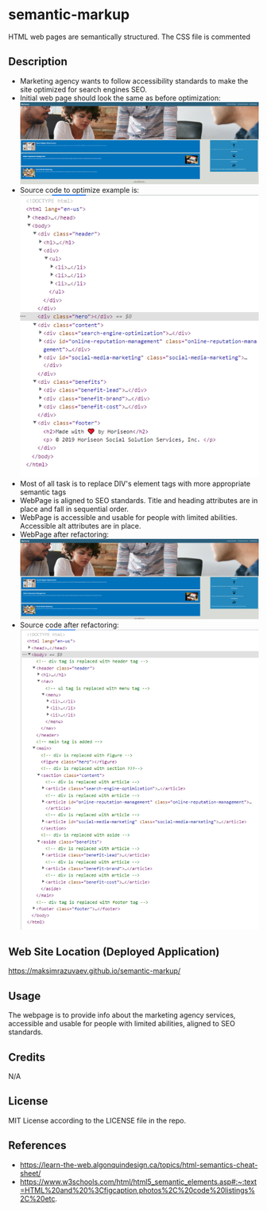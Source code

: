 # semantic-markup
HTML web pages are semantically structured. The CSS file is commented

## Description

- Marketing agency wants to follow accessibility standards to make the site optimized for search engines SEO.
- Initial web page should look the same as before optimization:
![Initial_WebPage](/assets/images/Initial_WebPage.PNG) 
- Source code to optimize example is:
![Initial_WebPage_Source_Code](/assets/images/Initial_Code_Example1.PNG)
- Most of all task is to replace DIV's element tags with more appropriate semantic tags
- WebPage is aligned to SEO standards. Title and heading attributes are in place and fall in sequential order. 
- WebPage is accessible and usable for people with limited abilities. Accessible alt attributes are in place.
- WebPage after refactoring:
![Refactored_WebPage](/assets/images/Refactored_WebPage.PNG) 
- Source code after refactoring:
![Refactored_WebPage_Source_Code](/assets/images/Refactored_Code_Example.png)


## Web Site Location (Deployed Application)

https://maksimrazuvaev.github.io/semantic-markup/

## Usage

The webpage is to provide info about the marketing agency services, accessible and usable for people with limited abilities, aligned to SEO standards.


## Credits

N/A

## License

MIT License according to the LICENSE file in the repo.

## References

- https://learn-the-web.algonquindesign.ca/topics/html-semantics-cheat-sheet/ 
- https://www.w3schools.com/html/html5_semantic_elements.asp#:~:text=HTML%20and%20%3Cfigcaption,photos%2C%20code%20listings%2C%20etc.
